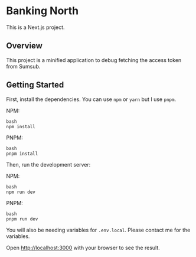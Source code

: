# Banking North

This is a Next.js project.

## Overview

This project is a minified application to debug fetching the access token from Sumsub.

## Getting Started

First, install the dependencies. You can use `npm` or `yarn` but I use `pnpm`.

NPM:
```
bash
npm install
```

PNPM:
```
bash
pnpm install
```

Then, run the development server:


NPM:
```
bash
npm run dev
```

PNPM:
```
bash
pnpm run dev
```

You will also be needing variables for `.env.local`. Please contact me for the variables.

Open [http://localhost:3000](http://localhost:3000) with your browser to see the result.